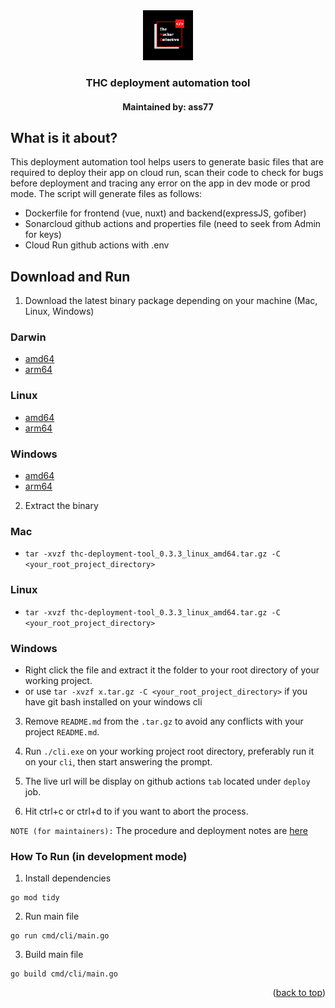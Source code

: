 <div align="center">
  <a href="https://github.com/thcollective">
    <img src="img/thc.png" alt="thc_logo" width="80" height="80">
  </a>
  <h3 align="center">THC deployment automation tool</h3>
  <h4 align="center">Maintained by: ass77</h4>
</div>

## What is it about?

This deployment automation tool helps users to generate basic files that are required to deploy their app on cloud run, scan their code to check for bugs before deployment and tracing any error on the app in dev mode or prod mode. The script will generate files as follows:

* Dockerfile for frontend (vue, nuxt) and backend(expressJS, gofiber)
* Sonarcloud github actions and properties file (need to seek from Admin for keys)
* Cloud Run github actions with .env

## Download and Run 

1. Download the latest binary package depending on your machine (Mac, Linux, Windows)

### Darwin
*  [amd64](https://github.com/thcollective/thc-deployment-tool/releases/download/v0.3.3/thc-deployment-tool_0.3.3_darwin_amd64.tar.gz) 
*  [arm64](https://github.com/thcollective/thc-deployment-tool/releases/download/v0.3.3/thc-deployment-tool_0.3.3_darwin_arm64.tar.gz)

### Linux
*  [amd64](https://github.com/thcollective/thc-deployment-tool/releases/download/v0.3.3/thc-deployment-tool_0.3.3_linux_amd64.tar.gz)
*  [arm64](https://github.com/thcollective/thc-deployment-tool/releases/download/v0.3.3/thc-deployment-tool_0.3.3_linux_arm64.tar.gz)

### Windows
*  [amd64](https://github.com/thcollective/thc-deployment-tool/releases/download/v0.3.3/thc-deployment-tool_0.3.3_windows_amd64.tar.gz)
*  [arm64](https://github.com/thcollective/thc-deployment-tool/releases/download/v0.3.3/thc-deployment-tool_0.3.3_windows_arm64.tar.gz)

2. Extract the binary

### Mac
* `tar -xvzf thc-deployment-tool_0.3.3_linux_amd64.tar.gz -C <your_root_project_directory>`

### Linux
* `tar -xvzf thc-deployment-tool_0.3.3_linux_amd64.tar.gz -C <your_root_project_directory>`

### Windows
* Right click the file and extract it the folder to your root directory of your working project.
* or use `tar -xvzf x.tar.gz -C <your_root_project_directory>` if you have git bash installed on your windows cli


3. Remove `README.md` from the `.tar.gz` to avoid any conflicts with your project `README.md`. 

4. Run `./cli.exe` on your working project root directory, preferably run it on your `cli`, then start answering the prompt.

5. The live url will be display on github actions `tab` located under `deploy` job.

6. Hit ctrl+c or ctrl+d to if you want to abort the process.

`NOTE (for maintainers):` The procedure and deployment notes are [here](https://github.com/thcollective/thc-deployment-tool/blob/main/PROCEDURE.md)


### How To Run (in development mode)

1. Install dependencies
```
go mod tidy
```

2. Run main file
```
go run cmd/cli/main.go
```

3. Build main file
```
go build cmd/cli/main.go
```



<p align="right">(<a href="#top">back to top</a>)</p>



